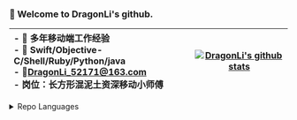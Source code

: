 ### 👋 Welcome to DragonLi's github.
| <div align="left"> - 💪 多年移动端工作经验 <br> - 📝 Swift/Objective-C/Shell/Ruby/Python/java  <br> - 📮DragonLi_52171@163.com <br> - 岗位：长方形混泥土资深移动小师傅  </div>| [![DragonLi's github stats](https://github-readme-stats.vercel.app/api?username=DevDragonli&show_icons=true&theme=dark)](https://github.com/anuraghazra/github-readme-stats) |
| --- | --- |

<details>

<summary> Repo Languages </summary>
  
![DevDragonLi Language](http://repo-charts.taroxin.cn/api/repo/languageChart?owner=DevDragonLi)

</details>
